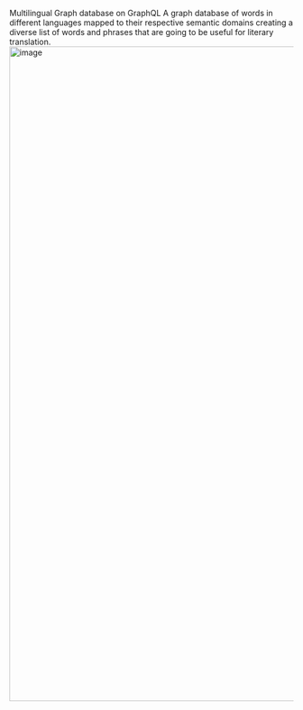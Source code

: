 Multilingual Graph database on GraphQL
A graph database of words in different languages mapped to their respective semantic
domains creating a diverse list of words and phrases that are going to be useful for literary
translation.
<img width="1161" alt="image" src="https://user-images.githubusercontent.com/97696313/165975465-a5f3cc31-b329-46ac-b487-2822091f1c77.png">
